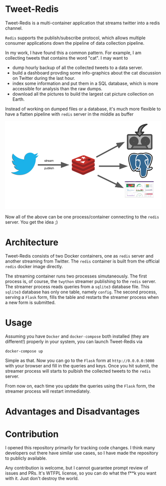 # Tweet-Redis

Tweet-Redis is a multi-container application that streams twitter into a redis channel.

`Redis` supports the publish/subscribe protocol, which allows multiple consumer applications down the pipeline of data collection pipeline.

In my work, I have found this a common pattern.
For example, I am collecting tweets that contains the word "cat".
I may want to

- dump hourly backup of all the collected tweets to a data server.
- build a dashboard provding some info-graphics about the cat discussion on Twitter during the last hour.
- index some information and put them in a SQL database, which is more accessible for analysis than the raw dumps.
- download all the pictures to build the largest cat picture collection on Earth. 

Instead of working on dumped files or a database, it's much more flexible to have a flatten pipeline with `redis` server in the middle as buffer

 ![Image of Tweet-Redis](/tweet_redis.png)

Now all of the above can be one process/container connecting to the `redis` server.
You get the idea ;)

# Architecture

Tweet-Redis consists of two Docker containers, one as `redis` server and another streaming from Twitter.
The `redis` container is built from the official `redis` docker image directly.

The streaming container runs two processes simutaneously.
The first process is, of course, the `twython` streamer publishing to the `redis` server.
The streamer process reads queries from a `sqlite3` database file.
This `sqlite3` database has only one table, namely `config`.
The second process, serving a `Flask` form, fills the table and restarts the streamer process when a new form is submitted.

# Usage

Assuming you have `Docker` and `docker-compose` both installed (they are different!) properly in your system, you can launch Tweet-Redis via

    docker-compose up

Simple as that.
Now you can go to the `Flask` form at `http://0.0.0.0:5000` with your browser and fill in the queries and keys.
Once you hit submit, the streamer process will starts to pulbish the collected tweets to the `redis` server.

From now on, each time you update the queries using the `Flask` form, the streamer process will restart immediately.

# Advantages and Disadvantages

# Contribution

I opened this repository primarily for tracking code changes.
I think many developers out there have similar use cases, so I have made the repository to publicly available.

Any contribution is welcome, but I cannot guarantee prompt review of issues and PRs. It's WTFPL license, so you can do what the f\*\*k you want with it. Just don't destroy the world.
